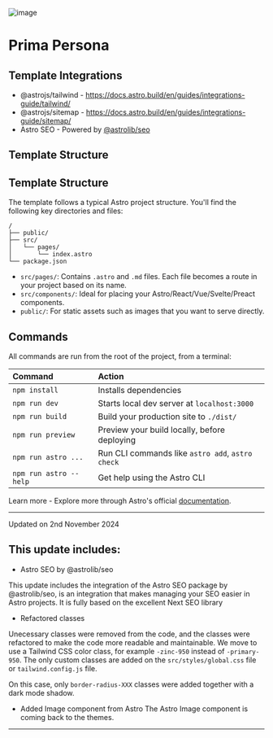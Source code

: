 ![image](https://lexingtonthemes.com/_astro/primapersona.Batqd7JQ_ZB9k9u.avif)
# Prima Persona

## Template Integrations
- @astrojs/tailwind - https://docs.astro.build/en/guides/integrations-guide/tailwind/
- @astrojs/sitemap - https://docs.astro.build/en/guides/integrations-guide/sitemap/
- Astro SEO - Powered by [@astrolib/seo](https://github.com/onwidget/astrolib/tree/main/packages/seo)


## Template Structure

## Template Structure

The template follows a typical Astro project structure. You'll find the following key directories and files:

```
/
├── public/
├── src/
│   └── pages/
│       └── index.astro
└── package.json
```

- `src/pages/`: Contains `.astro` and `.md` files. Each file becomes a route in your project based on its name.
- `src/components/`: Ideal for placing your Astro/React/Vue/Svelte/Preact components.
- `public/`: For static assets such as images that you want to serve directly.

## Commands

All commands are run from the root of the project, from a terminal:

| Command                | Action                                           |
| :--------------------- | :----------------------------------------------- |
| `npm install`          | Installs dependencies                            |
| `npm run dev`          | Starts local dev server at `localhost:3000`      |
| `npm run build`        | Build your production site to `./dist/`          |
| `npm run preview`      | Preview your build locally, before deploying     |
| `npm run astro ...`    | Run CLI commands like `astro add`, `astro check` |
| `npm run astro --help` | Get help using the Astro CLI                     |

Learn more - Explore more through Astro's official [documentation](https://docs.astro.build).

------
Updated on 2nd November 2024

## This update includes:

- Astro SEO by @astrolib/seo

This update includes the integration of the Astro SEO package by @astrolib/seo, is an integration that makes managing your SEO easier in Astro projects. It is fully based on the excellent Next SEO library

- Refactored classes

Unecessary classes were removed from the code, and the classes were refactored to make the code more readable and maintainable. We move to use a Tailwind CSS color class, for example `-zinc-950` instead of `-primary-950`. The only custom classes are added on the `src/styles/global.css` file or `tailwind.config.js` file.

On this case, only `border-radius-XXX` classes were added together with a dark mode shadow.

- Added Image component from Astro
The Astro Image component is coming back to the themes.
-----